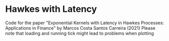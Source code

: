 # Hawkes with Latency
Code for the paper "Exponential Kernels with Latency in Hawkes Processes: Applications in Finance" by Marcos Costa Santos Carreira (2021)
Please note that loading and running tick might lead to problems when plotting
